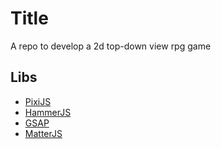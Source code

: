 # Title

A repo to develop a 2d top-down view rpg game


## Libs

- [PixiJS]()
- [HammerJS]()
- [GSAP]()
- [MatterJS]()

